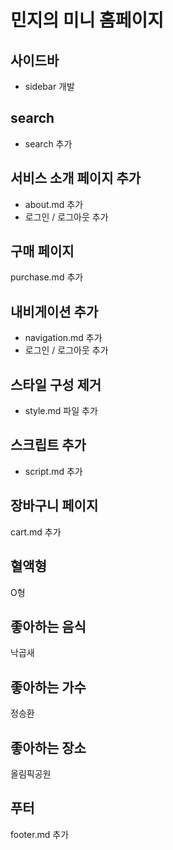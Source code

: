 # 민지의 미니 홈페이지

## 사이드바

- sidebar 개발

## search

- search 추가

## 서비스 소개 페이지 추가

- about.md 추가
- 로그인 / 로그아웃 추가

## 구매 페이지

purchase.md 추가

## 내비게이션 추가

- navigation.md 추가
- 로그인 / 로그아웃 추가

## 스타일 구성 제거

- style.md 파일 추가

## 스크립트 추가

- script.md 추가

## 장바구니 페이지

cart.md 추가

## 혈액형

O형

## 좋아하는 음식

낙곱새

## 좋아하는 가수

정승환

## 좋아하는 장소

올림픽공원

## 푸터

footer.md 추가
